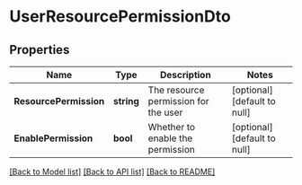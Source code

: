 # UserResourcePermissionDto

## Properties
Name | Type | Description | Notes
------------ | ------------- | ------------- | -------------
**ResourcePermission** | **string** | The resource permission for the user | [optional] [default to null]
**EnablePermission** | **bool** | Whether to enable the permission | [optional] [default to null]

[[Back to Model list]](../README.md#documentation-for-models) [[Back to API list]](../README.md#documentation-for-api-endpoints) [[Back to README]](../README.md)

